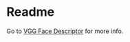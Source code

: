 # Readme

Go to [VGG Face Descriptor](https://www.robots.ox.ac.uk/~vgg/software/vgg_face/) for more info.
